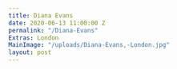 ```yaml
---
title: Diana Evans
date: 2020-06-13 11:00:00 Z
permalink: "/Diana-Evans"
Extras: London
MainImage: "/uploads/Diana-Evans,-London.jpg"
layout: post
---
```


